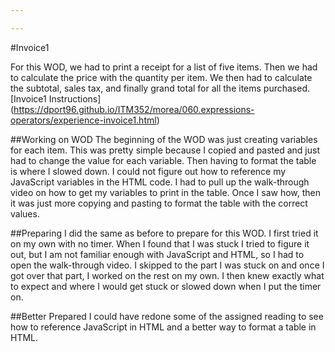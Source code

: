 ```yaml
---

---
```

#Invoice1

For this WOD, we had to print a receipt for a list of five items. Then we had to calculate the price with the quantity per item. 
We then had to calculate the subtotal, sales tax, and finally grand total for all the items purchased. 
[Invoice1 Instructions] (https://dport96.github.io/ITM352/morea/060.expressions-operators/experience-invoice1.html)

##Working on WOD
The beginning of the WOD was just creating variables for each item. This was pretty simple because I copied and pasted and just had to change the value for each 
variable. Then having to format the table is where I slowed down. I could not figure out how to reference my JavaScript variables in the HTML code. 
I had to pull up the walk-through video on how to get my variables to print in the table. Once I saw how, then it was just more copying and pasting to 
format the table with the correct values.

##Preparing
I did the same as before to prepare for this WOD. I first tried it on my own with no timer. When I found that I was stuck I tried to figure it out, but I am not 
familiar enough with JavaScript and HTML, so I had to open the walk-through video. I skipped to the part I was stuck on and once I got over that part, I worked on 
the rest on my own. I then knew exactly what to expect and where I would get stuck or slowed down when I put the timer on. 

##Better Prepared
I could have redone some of the assigned reading to see how to reference JavaScript in HTML and a better way to format a table in HTML. 
